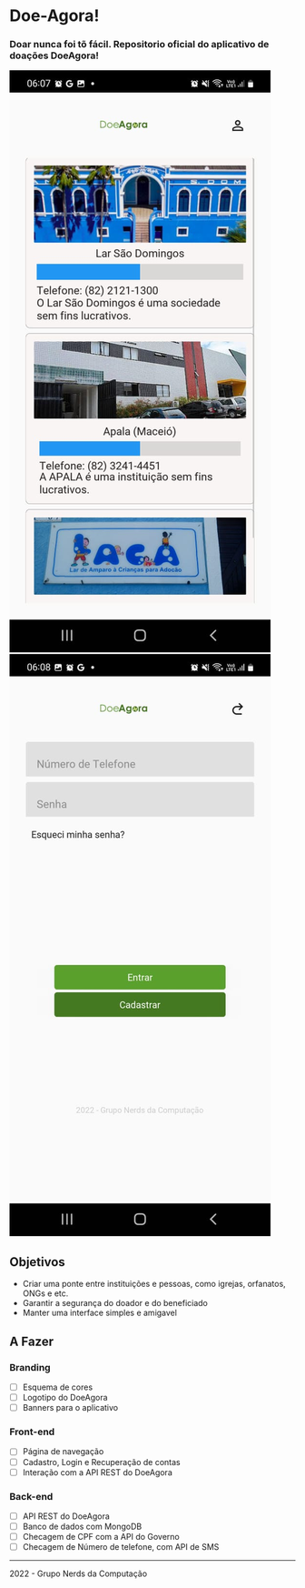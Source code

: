# Doe-Agora!
### Doar nunca foi tõ fácil. Repositorio oficial do aplicativo de doações DoeAgora!

![Screenshot 1](res/screenshot/1.jpeg)
![Screenshot 2](res/screenshot/2.jpeg)

## Objetivos
* Criar uma ponte entre instituições e pessoas, como igrejas, orfanatos, ONGs e etc.
* Garantir a segurança do doador e do beneficiado
* Manter uma interface simples e amigavel

## A Fazer
### Branding
- [ ] Esquema de cores
- [ ] Logotipo do DoeAgora
- [ ] Banners para o aplicativo

### Front-end
- [ ] Página de navegação
- [ ] Cadastro, Login e Recuperação de contas
- [ ] Interação com a API REST do DoeAgora

### Back-end
- [ ] API REST do DoeAgora
- [ ] Banco de dados com MongoDB
- [ ] Checagem de CPF com a API do Governo
- [ ] Checagem de Número de telefone, com API de SMS

---
2022 - Grupo Nerds da Computação